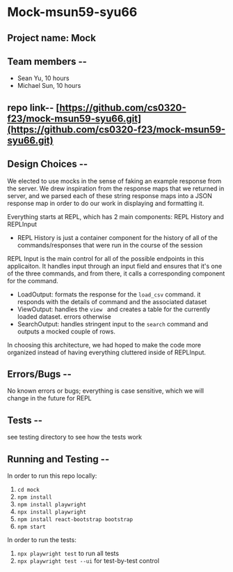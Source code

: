 # Mock-msun59-syu66
## Project name: Mock

## Team members --
* Sean Yu, 10 hours
* Michael Sun, 10 hours

## repo link-- [https://github.com/cs0320-f23/mock-msun59-syu66.git](https://github.com/cs0320-f23/mock-msun59-syu66.git)

## Design Choices -- 
We elected to use mocks in the sense of faking an example response from the server.
We drew inspiration from the response maps that we returned in server, and we parsed
each of these string response maps into a JSON response map in order to do our work
in displaying and formatting it. 

Everything starts at REPL, which has 2 main components: REPL History and REPLInput
* REPL History is just a container component for the history of all of the commands/responses 
that were run in the course of the session

REPL Input is the main control for all of the possible endpoints in this applicaiton.
It handles input through an input field and ensures that it's one of the three
commands, and from there, it calls a corresponding component for the command. 
* LoadOutput: formats the response for the ```load_csv``` command. it responds with 
the details of command and the associated dataset
* ViewOutput: handles the  ```view ``` and creates a table for the currently loaded
dataset. errors otherwise
* SearchOutput: handles stringent input to the ```search``` command and outputs
a mocked couple of rows. 

In choosing this architecture, we had hoped to make the code more organized
instead of having everything cluttered inside of REPLInput. 

## Errors/Bugs --
No known errors or bugs; everything is case sensitive, which we will change in 
the future for REPL

## Tests --
see testing directory to see how the tests work 


## Running and Testing --
In order to run this repo locally: 
1. ```cd mock```
2. ```npm install```
3. ```npm install playwright```
4. ```npx install playwright```
5. ```npm install react-bootstrap bootstrap```
6. ```npm start```

In order to run the tests:
1. ```npx playwright test``` to run all tests
2. ```npx playwright test --ui``` for test-by-test control
